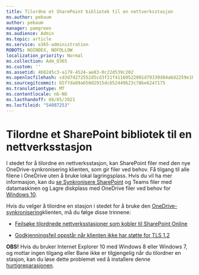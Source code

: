 ```yaml
---
title: Tilordne et SharePoint bibliotek til en nettverksstasjon
ms.author: pebaum
author: pebaum
manager: pamgreen
ms.audience: Admin
ms.topic: article
ms.service: o365-administration
ROBOTS: NOINDEX, NOFOLLOW
localization_priority: Normal
ms.collection: Adm_O365
ms.custom: ''
ms.assetid: 4b8245c3-a179-4524-ae83-0c22d539c202
ms.openlocfilehash: cd3d7d272552d5cd3f21f41160522001d79339d84a6d2259e1b1868deee66ef0
ms.sourcegitcommit: b5f7da89a650d2915dc652449623c78be6247175
ms.translationtype: MT
ms.contentlocale: nb-NO
ms.lasthandoff: 08/05/2021
ms.locfileid: "54087253"
---
```

# <a name="map-a-sharepoint-library-to-a-network-drive"></a>Tilordne et SharePoint bibliotek til en nettverksstasjon

I stedet for å tilordne en nettverksstasjon, kan SharePoint filer med den nye OneDrive-synkronisering klienten, som gir filer ved behov. Få tilgang til alle filene i OneDrive uten å bruke lokal lagringsplass. Hvis du vil ha mer informasjon, kan du [se Synkronisere SharePoint](https://support.microsoft.com/office/sync-sharepoint-and-teams-files-with-your-computer-6de9ede8-5b6e-4503-80b2-6190f3354a88) og Teams filer med datamaskinen og Lagre diskplass med OneDrive filer ved behov for [Windows 10](https://support.microsoft.com/office/save-disk-space-with-onedrive-files-on-demand-for-windows-10-0e6860d3-d9f3-4971-b321-7092438fb38e).

Hvis du velger å tilordne en stasjon i stedet for å bruke den [OneDrive-synkronisering](https://support.microsoft.com/office/sync-sharepoint-and-teams-files-with-your-computer-6de9ede8-5b6e-4503-80b2-6190f3354a88)klienten, må du følge disse trinnene:

- [Feilsøke tilordnede nettverksstasjoner som kobler til SharePoint Online](/sharepoint/support/administration/troubleshoot-mapped-network-drives)

- [Godkjenningsfeil oppstår når klienten ikke har støtte for TLS 1.2](/sharepoint/troubleshoot/administration/authentication-errors-tls12-support#network-drive-mapped-to-a-sharepoint-library)  

**OBS!** Hvis du bruker Internet Explorer 10 med Windows 8 eller Windows 7, og  mottar ingen  tilgang eller Bane ikke er tilgjengelig når du tilordner en stasjon, kan du løse dette problemet ved å installere denne [hurtigreparasjonen](https://support.microsoft.com/topic/error-when-you-open-a-sharepoint-document-library-in-windows-explorer-or-map-a-network-drive-to-the-library-after-you-install-internet-explorer-10-96e640ba-059f-9b09-bb91-2a0319ee8b1d).